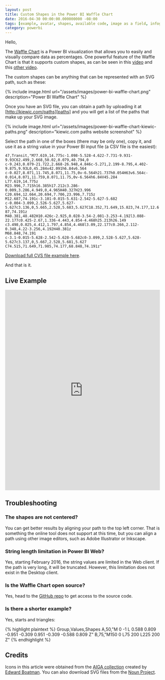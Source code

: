 ```yaml
---
layout: post
title: Custom Shapes in the Power BI Waffle Chart
date: 2016-04-30 00:00:00.000000000 -08:00
tags: [example, avatar, shapes, available code, image as a field, infographics, Microsoft Power BI, powerbi]
category: powerbi
---
```


Hello,

The [Waffle Chart][waffle-chart] is a Power BI visualization that allows you to easily and visually compare data as percentages. One powerful feature of the Waffle Chart is that it supports custom shapes, as can be seen in this [video][video-1] and this [other video][video-2].

The custom shapes can be anything that can be represented with an SVG path, such as these:

{% include image.html url="/assets/images/power-bi-waffle-chart.png" description="Power BI Waffle Chart" %}

Once you have an SVG file, you can obtain a path by uploading it at [http://kiewic.com/paths][paths] and you will get a list of the paths that make up your SVG image.

{% include image.html url="/assets/images/power-bi-waffle-chart-kiewic-paths.png" description="kiewic.com paths website screenshot" %}

Select the path in one of the boxes (there may be only one), copy it, and use it as a string value in your Power BI input file (a CSV file is the easiest):

<code>47,Transit,"M77.619,14.775c-1.098-5.528-4.622-7.731-9.931-9.93C62.499,2.668,50.02,0.079,40.794,0 c-9.243,0.079-21.722,2.668-26.948,4.846c-5.271,2.199-8.795,4.402-9.875,9.93L0,45.284v42.091h6.84v6.564 c-0.027,8.071,11.745,8.071,11.75,0v-6.564h21.737h0.054H63v6.564c-0.014,8.071,11.759,8.071,11.75,0v-6.564h6.84V45.284 L77.619,14.775z M23.996,7.715h16.385h17.212c3.286-0.009,3.286,4.949,0,4.965H40.327H23.996 C20.694,12.664,20.694,7.706,23.996,7.715z M12.687,74.191c-3.101-0.015-5.631-2.542-5.627-5.682 c-0.004-3.099,2.526-5.627,5.627-5.627c3.136,0,5.665,2.528,5.683,5.627C18.352,71.649,15.823,74.177,12.687,74.191z M40.381,48.482H10.426c-2.925,0.028-3.54-2.081-3.253-4.192l3.088-22.177c0.425-2.67,1.336-4.443,4.854-4.468h25.213h26.149 c3.498,0.025,4.412,1.797,4.854,4.468l3.09,22.177c0.266,2.112-0.348,4.22-3.256,4.192H40.381z M68.848,74.191 c-3.1-0.015-5.628-2.542-5.628-5.682c0-3.099,2.528-5.627,5.628-5.627c3.137,0,5.667,2.528,5.681,5.627 C74.515,71.649,71.985,74.177,68.848,74.191z"</code>

[Download full CVS file example here][example-1].

And that is it.

## Live Example

<iframe style="width: 100%; height: 650px;" src="https://app.powerbi.com/view?r=eyJrIjoiYmEwYjg4Y2MtMTlhZS00ODhlLWFiZDUtYjgxZmIzNGUzODAyIiwidCI6Ijk1Yjk2M2ZiLTgxNDgtNGNmNS05M2UwLWE1YWU2OTZlYjY3YiIsImMiOjZ9" frameborder="0" allowFullScreen="true"></iframe>


## Troubleshooting

### The shapes are not centered?

You can get better results by aligning your path to the top left corner. That is something the online tool does not support at this time, but you can align a path using other image editors, such as Adobe Illustrator or Inkscape.

### String length limitation in Power BI Web?

Yes, starting February 2016, the string values are limited in the Web client. If the path is very long, it will be truncated. However, this limitation does not exist in the Desktop client.

### Is the Waffle Chart open source?

Yes, head to the [GitHub repo][github] to get access to the source code.

### Is there a shorter example?

Yes, starts and triangles:

{% highlight plaintext %}
Group,Values,Shapes
A,50,"M 0 -1 L 0.588 0.809 -0.951 -0.309 0.951 -0.309 -0.588 0.809 Z"
B,75,"M150 0 L75 200 L225 200 Z"
{% endhighlight %}


## Credits

Icons in this article were obtained from the [AIGA collection][collection-aiga] created by [Edward Boatman][edward-boatman]. You can also download SVG files from the [Noun Project][thenounproject].

[waffle-chart]: https://appsource.microsoft.com/en-us/product/power-bi-visuals/WA104381049?src=office&tab=Overview
[video-1]: https://www.youtube.com/watch?v=1vRqYUsm3Vk
[video-2]: https://www.youtube.com/watch?v=7z-UZKkbJaI
[paths]: http://kiewic.com/paths
[example-1]: https://drive.google.com/file/d/0B3v_NS_EPj8-UkIxX3RXTnczcFE/view?usp=sharing 
[github]: https://github.com/kiewic/PowerBI-WaffleChart
[collection-aiga]: https://thenounproject.com/edward/collection/aiga/
[edward-boatman]: https://thenounproject.com/edward/
[thenounproject]: https://thenounproject.com/
[live-example]: https://app.powerbi.com/view?r=eyJrIjoiYzhhM2M0N2QtMmM5Yi00ZGFjLTg4MTItMDgyYjY3YTA1ZjExIiwidCI6Ijk1Yjk2M2ZiLTgxNDgtNGNmNS05M2UwLWE1YWU2OTZlYjY3YiIsImMiOjZ9


